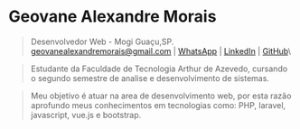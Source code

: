 # Geovane Alexandre Morais 
> Desenvolvedor Web - Mogi Guaçu,SP.\
> [geovanealexandremorais@gmail.com](mailto:geovanealexandremorais@gmail.com)
| [WhatsApp](https://api.whatsapp.com/send?phone=5519991784852)
| [LinkedIn](https://www.linkedin.com/in/geovane-alexandre-morais-b901561a5/)
| [GitHub](https://github.com/geovane-morais)\

> Estudante da Faculdade de Tecnologia Arthur de Azevedo, cursando o segundo semestre de analise e desenvolvimento de sistemas.

> Meu objetivo é atuar na area de desenvolvimento web, por esta razão aprofundo meus conhecimentos em tecnologias como: PHP, laravel, javascript, vue.js e bootstrap.
